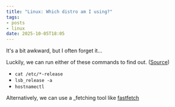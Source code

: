 ```yaml
---
title: "Linux: Which distro am I using?"
tags: 
- posts
- linux
date: 2025-10-05T18:05
---
```


It's a bit awkward, but I often forget it...

Luckily, we can run either of these commands to find out. ([Source](https://www.cyberciti.biz/faq/find-linux-distribution-name-version-number/ ))

- `cat /etc/*-release ` 
- `lsb_release -a`
- `hostnamectl`

Alternatively, we can use a _fetching tool like [fastfetch](https://github.com/fastfetch-cli/fastfetch)
